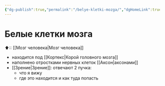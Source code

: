 ```yaml
---
{"dg-publish":true,"permalink":"/belye-kletki-mozga/","dgHomeLink":true,"dgPassFrontmatter":false}
---
```


# Белые клетки мозга

⬆:: [[Мозг человека|Мозг человека]]

- находится под [[Кортекс|Корой головного мозга]]
- наполнено отростками нервных клеток [[Аксон|аксонами]]
- [[Зрение|Зрение]]: отвечают 2 пучка:
	- что я вижу
	- где это находится и как туда попасть